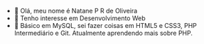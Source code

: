 - 👋 Olá, meu nome é Natane P R de Oliveira
- 👀 Tenho interesse em Desenvolvimento Web
- 🌱 Básico em MySQL, sei fazer coisas em HTML5 e CSS3, PHP Intermediário e Git. Atualmente aprendendo mais sobre PHP.



